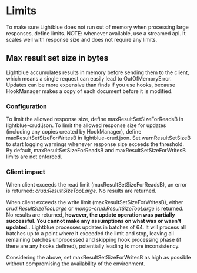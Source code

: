 # Limits

To make sure Lightblue does not run out of memory when processing large responses, define limits. NOTE: whenever available, use a streamed api. It scales well with response size and does not require any limits. 

## Max result set size in bytes

Lightblue accumulates results in memory before sending them to the client, which means a single request can easily lead to OutOfMemoryError. Updates can be more expensive than finds if you use hooks, because HookManager makes a copy of each document before it is modified.

### Configuration

To limit the allowed response size, define maxResultSetSizeForReadsB in lightblue-crud.json. To limit the allowed response size for updates (including any copies created by HookManager), define maxResultSetSizeForWritesB in lightblue-crud.json. Set warnResultSetSizeB to start logging warnings whenever response size exceeds the threshold. By default, maxResultSetSizeForReadsB and maxResultSetSizeForWritesB limits are not enforced.

### Client impact

When client exceeds the read limit (maxResultSetSizeForReadsB), an error is returned: _crud:ResultSizeTooLarge_. No results are returned.

When client exceeds the write limit (maxResultSetSizeForWritesB), either _crud:ResultSizeTooLarge_ or _mongo-crud:ResultSizeTooLarge_ is returned. No results are returned, **however, the update operation was partially successful. You cannot make any assumptions on what was or wasn't updated.**. Lightblue processes updates in batches of 64. It will process all batches up to a point where it exceeded the limit and stop, leaving all remaining batches unprocessed and skipping hook processing phase (if there are any hooks defined), potentially leading to more inconsistency.

Considering the above, set maxResultSetSizeForWritesB as high as possible without compromising the availability of the environment. 

